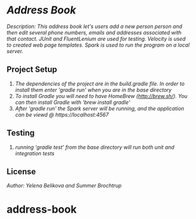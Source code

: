 
# _Address Book_

_Description: This address book let's users add a new person person and then edit several phone numbers, emails and addresses associated with that contact._
_JUnit and FluentLenium are used for testing. Velocity is used to created web page templates. Spark is used to run the_
_program on a local server._

## Project Setup

1. _The dependencies of the project are in the build.gradle file. In order to install them enter 'gradle run' when you are in the base directory_
2. _To install Gradle you will need to have HomeBrew (http://brew.sh/). You can then install Gradle with 'brew install gradle'_
3. _After 'gradle run' the Spark server will be running, and the application can be viewd @ https://localhost:4567_

## Testing

1. _running 'gradle test' from the base directory  will run both unit and integration tests_

## License

_Author: Yelena Belikova and Summer Brochtrup_
# address-book
